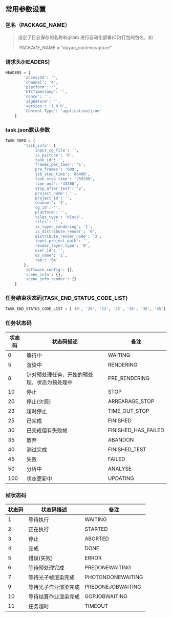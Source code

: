 ## 常用参数设置

### 包名（PACKAGE_NAME）

> 设定了日志保存的名称和gitlab 进行自动化部署(CD)打包的包名，如
>
> ​      PACKAGE_NAME = "dayan_contextcapture"


### 请求头(HEADERS)

```python
HEADERS = {
        'accessId': '',
        'channel': '4',
        'platform': '',
        'UTCTimestamp': '',
        'nonce': '',
        'signature': '',
        'version': '1.0.0',
        'Content-Type': 'application/json'
    }
```

### task.json默认参数

```python
TASK_INFO = {
        'task_info': {
            'input_cg_file': '',
            'is_picture': '0',
            'task_id': '',
            'frames_per_task': '1',
            'pre_frames': '000',
            'job_stop_time': '86400',
            'task_stop_time': '259200',
            'time_out': '43200',
            'stop_after_test': '2',
            'project_name': '',
            'project_id': '',
            'channel': '4',
            'cg_id': '',
            'platform': '',
            'tiles_type': 'block',
            'tiles': '1',
            'is_layer_rendering': '1',
            'is_distribute_render': '0',
            'distribute_render_node': '3',
            'input_project_path': '',
            'render_layer_type': '0',
            'user_id': '',
            'os_name': '1',
            'ram': '64'
        },
        'software_config': {},
        'scene_info': {},
        'scene_info_render': {}
    }
```

### 任务结束状态码(TASK_END_STATUS_CODE_LIST)

```python
TASK_END_STATUS_CODE_LIST = ['10', '20', '23', '25', '30', '35', '45']
```

### 任务状态码

| **状态码** | **状态码描述**                               | **备注**            |
| ---------- | -------------------------------------------- | ------------------- |
| 0          | 等待中                                       | WAITING             |
| 5          | 渲染中                                       | RENDERING           |
| 8          | 针对预处理任务，开始的预处理，状态为预处理中 | PRE_RENDERING       |
| 10         | 停止                                         | STOP                |
| 20         | 停止(欠费)                                   | ARREARAGE_STOP      |
| 23         | 超时停止                                     | TIME_OUT_STOP       |
| 25         | 已完成                                       | FINISHED            |
| 30         | 已完成但有失败帧                             | FINISHED_HAS_FAILED |
| 35         | 放弃                                         | ABANDON             |
| 40         | 测试完成                                     | FINISHED_TEST       |
| 45         | 失败                                         | FAILED              |
| 50         | 分析中                                       | ANALYSE             |
| 100        | 状态更新中                                   | UPDATING            |

### 帧状态码

| **状态码** | **状态码描述**       | **备注**          |
| ---------- | -------------------- | ----------------- |
| 1          | 等待执行             | WAITING           |
| 2          | 正在执行             | STARTED           |
| 3          | 停止                 | ABORTED           |
| 4          | 完成                 | DONE              |
| 5          | 错误(失败)           | ERROR             |
| 6          | 等待预处理完成       | PREDONEWAITING    |
| 7          | 等待光子帧渲染完成   | PHOTONDONEWAITING |
| 9          | 等待光子作业渲染完成 | PREDONEJOBWAITING |
| 10         | 等待结算作业渲染完成 | GOPJOBWAITING     |
| 11         | 任务超时             | TIMEOUT           |

